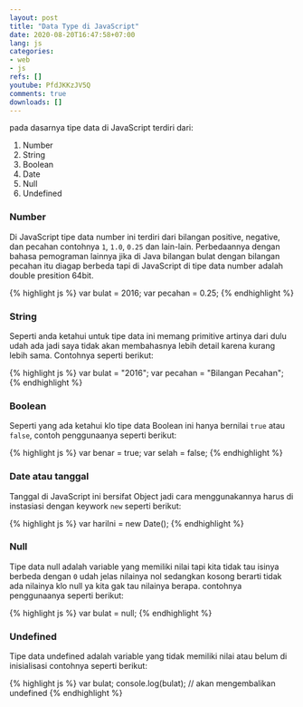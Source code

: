 ```yaml
---
layout: post
title: "Data Type di JavaScript"
date: 2020-08-20T16:47:58+07:00
lang: js
categories:
- web
- js
refs: []
youtube: PfdJKKzJV5Q
comments: true
downloads: []
---
```


pada dasarnya tipe data di JavaScript terdiri dari:

1. Number
2. String
3. Boolean
4. Date
5. Null
6. Undefined

### Number

Di JavaScript tipe data number ini terdiri dari bilangan positive, negative, dan pecahan contohnya `1`, `1.0`, `0.25` dan lain-lain. Perbedaannya dengan bahasa pemograman lainnya jika di Java bilangan bulat dengan bilangan pecahan itu diagap berbeda tapi di JavaScript di tipe data number adalah double presition 64bit.

{% highlight js %}
var bulat = 2016;
var pecahan = 0.25;
{% endhighlight %}

### String

Seperti anda ketahui untuk tipe data ini memang primitive artinya dari dulu udah ada jadi saya tidak akan membahasnya lebih detail karena kurang lebih sama. Contohnya seperti berikut:

{% highlight js %}
var bulat = "2016";
var pecahan = "Bilangan Pecahan";
{% endhighlight %}

### Boolean

Seperti yang ada ketahui klo tipe data Boolean ini hanya bernilai `true` atau `false`, contoh penggunaanya seperti berikut:

{% highlight js %}
var benar = true;
var selah = false;
{% endhighlight %}

### Date atau tanggal

Tanggal di JavaScript ini bersifat Object jadi cara menggunakannya harus di instasiasi dengan keywork `new` seperti berikut:

{% highlight js %}
var hariIni = new Date();
{% endhighlight %}

### Null

Tipe data null adalah variable yang memiliki nilai tapi kita tidak tau isinya berbeda dengan `0` udah jelas nilainya nol sedangkan kosong berarti tidak ada nilainya klo null ya kita gak tau nilainya berapa. contohnya penggunaanya seperti berikut:

{% highlight js %}
var bulat = null;
{% endhighlight %}

### Undefined

Tipe data undefined adalah variable yang tidak memiliki nilai atau belum di inisialisasi contohnya seperti berikut:

{% highlight js %}
var bulat;
console.log(bulat); // akan mengembalikan undefined
{% endhighlight %}